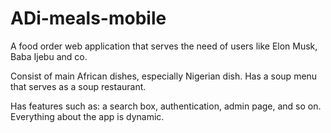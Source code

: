 # ADi-meals-mobile
A food order web application that serves the need of users like Elon Musk, Baba Ijebu and co.

Consist of main African dishes, especially Nigerian dish. Has a soup menu that serves as a soup restaurant.

Has features such as: a search box, authentication, admin page, and so on. 
Everything about the app is dynamic.
